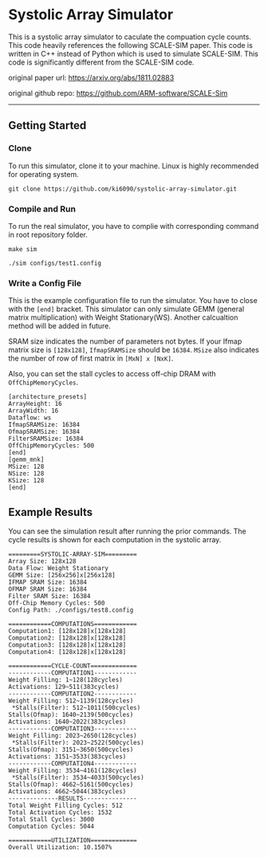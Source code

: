 # Systolic Array Simulator 
This is a systolic array simulator to caculate the compuation cycle counts. This code heavily references the following SCALE-SIM paper. This code is written in C++ instead of Python which is used to simulate SCALE-SIM. This code is significantly different from the SCALE-SIM code.

original paper url: https://arxiv.org/abs/1811.02883

original github repo: https://github.com/ARM-software/SCALE-Sim

----
## Getting Started
### Clone
To run this simulator, clone it to your machine. Linux is highly recommended for operating system. 

```
git clone https://github.com/ki6090/systolic-array-simulator.git
```
### Compile and Run
To run the real simulator, you have to complie with corresponding command in root repository folder. 
```
make sim
```

```
./sim configs/test1.config
```
### Write a Config File
This is the example configuration file to run the simulator. You have to close with the ```[end]``` bracket. This simulator can only simulate GEMM (general matrix multiplication) with Weight Stationary(WS). Another calcualtion method will be added in future. 

SRAM size indicates the number of parameters not bytes. If your Ifmap matrix size is ```[128x128]```, ```IfmapSRAMSize``` should be ```16384```. 
```MSize``` also indicates the number of row of first matrix in ```[MxN] x [NxK]```.

Also, you can set the stall cycles to access off-chip DRAM with ```OffChipMemoryCycles```.
```
[architecture_presets]
ArrayHeight: 16
ArrayWidth: 16
Dataflow: ws
IfmapSRAMSize: 16384
OfmapSRAMSize: 16384
FilterSRAMSize: 16384
OffChipMemoryCycles: 500
[end]
[gemm_mnk]
MSize: 128
NSize: 128
KSize: 128
[end]
```

## Example Results 
You can see the simulation result after running the prior commands. The cycle results is shown for each computation in the systolic array. 
```
=========SYSTOLIC-ARRAY-SIM=========
Array Size: 128x128
Data Flow: Weight Stationary
GEMM Size: [256x256]x[256x128]
IFMAP SRAM Size: 16384
OFMAP SRAM Size: 16384
Filter SRAM Size: 16384
Off-Chip Memory Cycles: 500
Config Path: ./configs/test8.config

============COMPUTATIONS============
Computation1: [128x128]x[128x128]
Computation2: [128x128]x[128x128]
Computation3: [128x128]x[128x128]
Computation4: [128x128]x[128x128]

============CYCLE-COUNT=============
------------COMPUTATION1------------
Weight Filling: 1~128(128cycles)
Activations: 129~511(383cycles)
------------COMPUTATION2------------
Weight Filling: 512~1139(128cycles)
 *Stalls(Filter): 512~1011(500cycles)
Stalls(Ofmap): 1640~2139(500cycles)
Activations: 1640~2022(383cycles)
------------COMPUTATION3------------
Weight Filling: 2023~2650(128cycles)
 *Stalls(Filter): 2023~2522(500cycles)
Stalls(Ofmap): 3151~3650(500cycles)
Activations: 3151~3533(383cycles)
------------COMPUTATION4------------
Weight Filling: 3534~4161(128cycles)
 *Stalls(Filter): 3534~4033(500cycles)
Stalls(Ofmap): 4662~5161(500cycles)
Activations: 4662~5044(383cycles)
--------------RESULTS---------------
Total Weight Filling Cycles: 512
Total Activation Cycles: 1532
Total Stall Cycles: 3000
Computation Cycles: 5044

============UTILIZATION=============
Overall Utilization: 10.1507%
```











